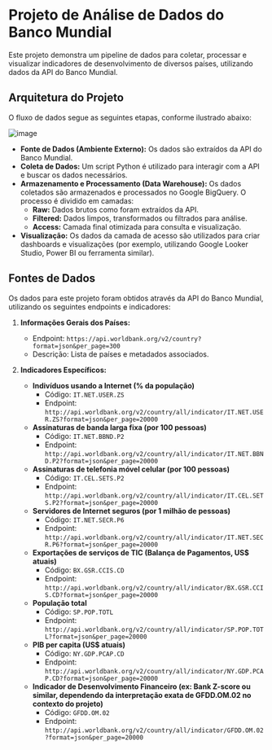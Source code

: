 # Projeto de Análise de Dados do Banco Mundial

Este projeto demonstra um pipeline de dados para coletar, processar e visualizar indicadores de desenvolvimento de diversos países, utilizando dados da API do Banco Mundial.

## Arquitetura do Projeto

O fluxo de dados segue as seguintes etapas, conforme ilustrado abaixo:

![image](https://github.com/user-attachments/assets/b3213795-6d69-4e6e-886f-cb9c8049dd9b)


* **Fonte de Dados (Ambiente Externo):** Os dados são extraídos da API do Banco Mundial.
* **Coleta de Dados:** Um script Python é utilizado para interagir com a API e buscar os dados necessários.
* **Armazenamento e Processamento (Data Warehouse):** Os dados coletados são armazenados e processados no Google BigQuery. O processo é dividido em camadas:
    * **Raw:** Dados brutos como foram extraídos da API.
    * **Filtered:** Dados limpos, transformados ou filtrados para análise.
    * **Access:** Camada final otimizada para consulta e visualização.
* **Visualização:** Os dados da camada de acesso são utilizados para criar dashboards e visualizações (por exemplo, utilizando Google Looker Studio, Power BI ou ferramenta similar).

## Fontes de Dados

Os dados para este projeto foram obtidos através da API do Banco Mundial, utilizando os seguintes endpoints e indicadores:

1.  **Informações Gerais dos Países:**
    * Endpoint: `https://api.worldbank.org/v2/country?format=json&per_page=300`
    * Descrição: Lista de países e metadados associados.

2.  **Indicadores Específicos:**
    * **Indivíduos usando a Internet (% da população)**
        * Código: `IT.NET.USER.ZS`
        * Endpoint: `http://api.worldbank.org/v2/country/all/indicator/IT.NET.USER.ZS?format=json&per_page=20000`
    * **Assinaturas de banda larga fixa (por 100 pessoas)**
        * Código: `IT.NET.BBND.P2`
        * Endpoint: `http://api.worldbank.org/v2/country/all/indicator/IT.NET.BBND.P2?format=json&per_page=20000`
    * **Assinaturas de telefonia móvel celular (por 100 pessoas)**
        * Código: `IT.CEL.SETS.P2`
        * Endpoint: `http://api.worldbank.org/v2/country/all/indicator/IT.CEL.SETS.P2?format=json&per_page=20000`
    * **Servidores de Internet seguros (por 1 milhão de pessoas)**
        * Código: `IT.NET.SECR.P6`
        * Endpoint: `http://api.worldbank.org/v2/country/all/indicator/IT.NET.SECR.P6?format=json&per_page=20000`
    * **Exportações de serviços de TIC (Balança de Pagamentos, US$ atuais)**
        * Código: `BX.GSR.CCIS.CD`
        * Endpoint: `http://api.worldbank.org/v2/country/all/indicator/BX.GSR.CCIS.CD?format=json&per_page=20000`
    * **População total**
        * Código: `SP.POP.TOTL`
        * Endpoint: `http://api.worldbank.org/v2/country/all/indicator/SP.POP.TOTL?format=json&per_page=20000`
    * **PIB per capita (US$ atuais)**
        * Código: `NY.GDP.PCAP.CD`
        * Endpoint: `http://api.worldbank.org/v2/country/all/indicator/NY.GDP.PCAP.CD?format=json&per_page=20000`
    * **Indicador de Desenvolvimento Financeiro (ex: Bank Z-score ou similar, dependendo da interpretação exata de GFDD.OM.02 no contexto do projeto)**
        * Código: `GFDD.OM.02`
        * Endpoint: `http://api.worldbank.org/v2/country/all/indicator/GFDD.OM.02?format=json&per_page=20000`

